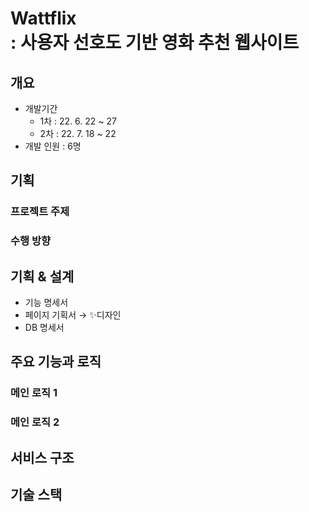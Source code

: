 # Wattflix<br> : 사용자 선호도 기반 영화 추천 웹사이트

## 개요

- 개발기간
  - 1차 : 22. 6. 22 ~ 27
  - 2차 : 22. 7. 18 ~ 22
- 개발 인원 : 6명

## 기획

### 프로젝트 주제

### 수행 방향

## 기획 & 설계

- 기능 명세서
- 페이지 기획서 → ✨디자인
- DB 명세서

## 주요 기능과 로직

### 메인 로직 1

### 메인 로직 2

## 서비스 구조

## 기술 스택
